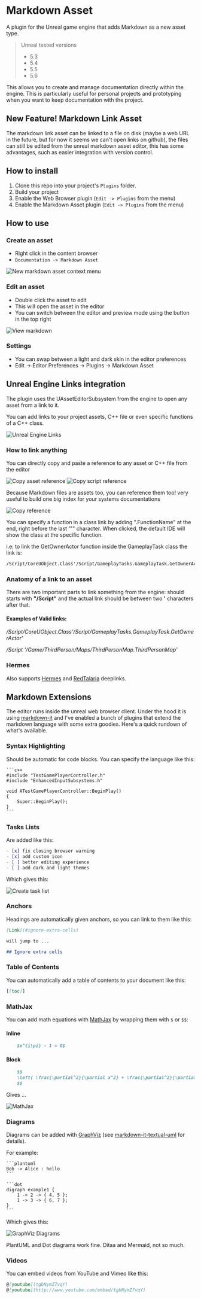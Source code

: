 # Markdown Asset

A plugin for the Unreal game engine that adds Markdown as a new asset type.
 
> Unreal tested versions
> * 5.3
> * 5.4
> * 5.5
> * 5.6


This allows you to create and manage documentation directly within the engine. This is particularly useful for personal projects and prototyping when you want to keep documentation with the project.

## New Feature! Markdown Link Asset

The markdown link asset can be linked to a file on disk (maybe a web URL in the future, but for now it seems we can't open links on github), the files can still be edited from the unreal markdown asset editor, this has some advantages, such as easier integration with version control. 

## How to install

1. Clone this repo into your project's `Plugins` folder.
2. Build your project
3. Enable the Web Browser plugin (`Edit -> Plugins` from the menu)
4. Enable the Markdown Asset plugin (`Edit -> Plugins` from the menu)

## How to use

### Create an asset

* Right click in the content browser
* `Documentation -> Markdown Asset`

![New markdown asset context menu](<D:/UE Projects/GASP-ALS/Plugins/MarkdownAsset/Docs/NewAsset.png>)

### Edit an asset

* Double click the asset to edit
* This will open the asset in the editor
* You can switch between the editor and preview mode using the button in the top right

![View markdown](<D:/UE Projects/GASP-ALS/Plugins/MarkdownAsset/Docs/Editing.png>)

### Settings

* You can swap between a light and dark skin in the editor preferences
* Edit -> Editor Preferences -> Plugins -> Markdown Asset

## Unreal Engine Links integration

The plugin uses the UAssetEditorSubsystem from the engine to open any asset from a link to it.

You can add links to your project assets, C++ file or even specific functions of a C++ class.

![Unreal Engine Links](<D:/UE Projects/GASP-ALS/Plugins/MarkdownAsset/Docs/LinksVariations.png>)

### How to link anything

You can directly copy and paste a reference to any asset or C++ file from the editor

![Copy asset reference](<D:/UE Projects/GASP-ALS/Plugins/MarkdownAsset/Docs/AssetReference.png>)
![Copy script reference](<D:/UE Projects/GASP-ALS/Plugins/MarkdownAsset/Docs/ScriptReference.png>)

Because Markdown files are assets too, you can reference them too! very useful to build one big index for your systems documentations

![Copy reference](<D:/UE Projects/GASP-ALS/Plugins/MarkdownAsset/Docs/MarkdownReference.png>)

You can specify a function in a class link by adding ".FunctionName" at the end, right before the last "'" character. When clicked, the default IDE will show the class at the specific function.

i.e: to link the GetOwnerActor function inside the GameplayTask class the link is:

```markdown
/Script/CoreUObject.Class'/Script/GameplayTasks.GameplayTask.GetOwnerActor'
```

### Anatomy of a link to an asset

There are two important parts to link something from the engine: should starts with **"/Script"** and the actual link should be between two **'** characters after that.

#### Examples of Valid links:

*/Script/CoreUObject.Class'/Script/GameplayTasks.GameplayTask.GetOwnerActor'*

*/Script '/Game/ThirdPerson/Maps/ThirdPersonMap.ThirdPersonMap'*

### Hermes

Also supports [Hermes](https://github.com/jorgenpt/Hermes) and [RedTalaria](https://github.com/cdpred/RedTalaria) deeplinks.

## Markdown Extensions

The editor runs inside the unreal web browser client. Under the hood it is using [markdown-it](https://github.com/markdown-it/markdown-it) and I've enabled a bunch of plugins that extend the markdown language with some extra goodies. Here's a quick rundown of what's available.

### Syntax Highlighting

Should be automatic for code blocks. You can specify the language like this:

    ```c++
    #include "TestGamePlayerController.h"
    #include "EnhancedInputSubsystems.h"

    void ATestGamePlayerController::BeginPlay()
    {
        Super::BeginPlay();
    }
    ```

### Tasks Lists

Are added like this:

```markdown
- [x] fix closing browser warning
- [x] add custom icon
- [ ] better editing experience
- [ ] add dark and light themes
```

Which gives this:

![Create task list](<D:/UE Projects/GASP-ALS/Plugins/MarkdownAsset/Docs/TaskList.png>)


### Anchors

Headings are automatically given anchors, so you can link to them like this:

```markdown
[Link](#ignore-extra-cells)

will jump to ...

## Ignore extra cells
```

### Table of Contents

You can automatically add a table of contents to your document like this:

```markdown
[[toc]]
```

### MathJax

You can add math equations with [MathJax](https://www.mathjax.org/) by wrapping them with `$` or `$$`:

#### Inline

```markdown
    $e^{i\pi} - 1 = 0$
```

#### Block

```markdown
    $$
    \left( \frac{\partial^2}{\partial x^2} + \frac{\partial^2}{\partial y^2} \right) {| \varphi(x+ i y)|}^2 = 0
    $$
```

Gives ...

![MathJax](<D:/UE Projects/GASP-ALS/Plugins/MarkdownAsset/Docs/Math.png>)


### Diagrams

Diagrams can be added with [GraphViz](https://graphviz.org/Gallery/directed/) (see [markdown-it-textual-uml](https://github.com/manastalukdar/markdown-it-textual-uml) for details).

For example:

    ```plantuml
    Bob -> Alice : hello
    ```

    ```dot
    digraph example1 {
        1 -> 2 -> { 4, 5 };
        1 -> 3 -> { 6, 7 };
    }
    ```

Which gives this:

![GraphViz Diagrams](<D:/UE Projects/GASP-ALS/Plugins/MarkdownAsset/Docs/Diagrams.png>)

PlantUML and Dot diagrams work fine. Ditaa and Mermaid, not so much.

### Videos

You can embed videos from YouTube and Vimeo like this:

```markdown
@[youtube](tgbNymZ7vqY)
@[youtube](http://www.youtube.com/embed/tgbNymZ7vqY)
```

